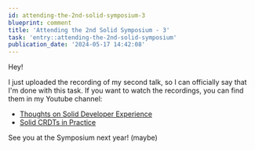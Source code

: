 ```yaml
---
id: attending-the-2nd-solid-symposium-3
blueprint: comment
title: 'Attending the 2nd Solid Symposium - 3'
task: 'entry::attending-the-2nd-solid-symposium'
publication_date: '2024-05-17 14:42:08'
---
```


Hey!

I just uploaded the recording of my second talk, so I can officially say that I'm done with this task. If you want to watch the recordings, you can find them in my Youtube channel:

- [Thoughts on Solid Developer Experience](https://youtu.be/ghGmveKKe5Y)
- [Solid CRDTs in Practice](https://youtu.be/vYQmGeaQt8E)

See you at the Symposium next year! (maybe)
